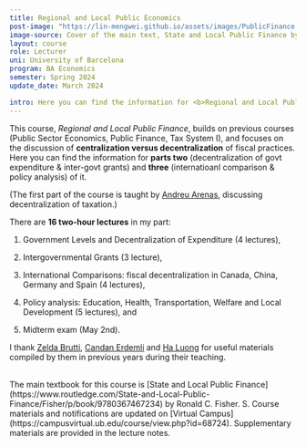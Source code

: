 ```yaml
---
title: Regional and Local Public Economics
post-image: "https://lin-mengwei.github.io/assets/images/PublicFinance.png"
image-source: Cover of the main text, State and Local Public Finance by Ronald Fisher. 
layout: course
role: Lecturer
uni: University of Barcelona
program: BA Economics 
semester: Spring 2024
update_date: March 2024

intro: Here you can find the information for <b>Regional and Local Public Finance</b> taught in Spring, 2024. This is a <b>third-year compulsory course</b> for undergraduate Economics majors at the University of Barcelona.
---
```



This course, *Regional and Local Public Finance*, builds on previous courses (Public Sector Economics, Public Finance, Tax System I), and focuses on the discussion of <b>centralization versus decentralization</b> of fiscal practices. Here you can find the information for <b>parts two</b> (decentralization of govt expenditure & inter-govt grants) and <b>three</b> (internatioanl comparison & policy analysis) of it. 

(The first part of the course is taught by [Andreu Arenas](https://sites.google.com/site/andreuarenasweb/home), discussing decentralization of taxation.)

There are **16 two-hour lectures** in my part:

1. Government Levels and Decentralization of Expenditure (4 lectures), 

2. Intergovernmental Grants (3 lecture), 

3. International Comparisons: fiscal decentralization in Canada, China, Germany and Spain (4 lectures),

4. Policy analysis: Education, Health, Transportation, Welfare and Local Development (5 lectures), and

5. Midterm exam (May 2nd).

I thank [Zelda Brutti](https://sites.google.com/site/zeldabrutti/), [Candan Erdemli](https://candanerdemli.com/) and [Ha Luong](https://haluong.weebly.com/) for useful materials compiled by them in previous years during their teaching.


<br>
The main textbook for this course is [State and Local Public Finance](https://www.routledge.com/State-and-Local-Public-Finance/Fisher/p/book/9780367467234) by Ronald C. Fisher. S. Course materials and notifications are updated on [Virtual Campus](https://campusvirtual.ub.edu/course/view.php?id=68724). Supplementary materials are provided in the lecture notes.
